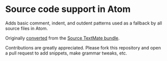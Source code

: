 # Source code support in Atom

Adds basic comment, indent, and outdent patterns used as a fallback by all
source files in Atom.

Originally [converted](http://atom.io/docs/latest/converting-a-text-mate-bundle)
from the [Source TextMate bundle](https://github.com/textmate/source.tmbundle).

Contributions are greatly appreciated. Please fork this repository and open a
pull request to add snippets, make grammar tweaks, etc.
